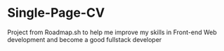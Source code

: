 # Single-Page-CV
Project from Roadmap.sh to help me improve my skills in Front-end Web development and become a good fullstack developer
